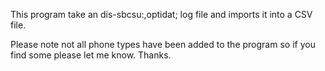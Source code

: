 This program take an dis-sbcsu:,optidat; log file and imports it into a CSV file.

Please note not all phone types have been added to the program so if you find some please let me know. Thanks. 
